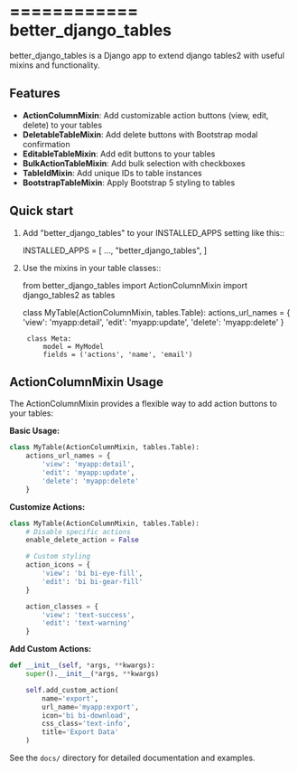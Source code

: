 ============
better_django_tables
============

better_django_tables is a Django app to extend django tables2 with useful mixins and functionality.

Features
--------

- **ActionColumnMixin**: Add customizable action buttons (view, edit, delete) to your tables
- **DeletableTableMixin**: Add delete buttons with Bootstrap modal confirmation
- **EditableTableMixin**: Add edit buttons to your tables
- **BulkActionTableMixin**: Add bulk selection with checkboxes
- **TableIdMixin**: Add unique IDs to table instances
- **BootstrapTableMixin**: Apply Bootstrap 5 styling to tables

Quick start
-----------

1. Add "better_django_tables" to your INSTALLED_APPS setting like this::

    INSTALLED_APPS = [
        ...,
        "better_django_tables",
    ]

2. Use the mixins in your table classes::

    from better_django_tables import ActionColumnMixin
    import django_tables2 as tables

    class MyTable(ActionColumnMixin, tables.Table):
        actions_url_names = {
            'view': 'myapp:detail',
            'edit': 'myapp:update',
            'delete': 'myapp:delete'
        }

        class Meta:
            model = MyModel
            fields = ('actions', 'name', 'email')

ActionColumnMixin Usage
----------------------

The ActionColumnMixin provides a flexible way to add action buttons to your tables:

**Basic Usage:**
```python
class MyTable(ActionColumnMixin, tables.Table):
    actions_url_names = {
        'view': 'myapp:detail',
        'edit': 'myapp:update',
        'delete': 'myapp:delete'
    }
```

**Customize Actions:**
```python
class MyTable(ActionColumnMixin, tables.Table):
    # Disable specific actions
    enable_delete_action = False

    # Custom styling
    action_icons = {
        'view': 'bi bi-eye-fill',
        'edit': 'bi bi-gear-fill'
    }

    action_classes = {
        'view': 'text-success',
        'edit': 'text-warning'
    }
```

**Add Custom Actions:**
```python
def __init__(self, *args, **kwargs):
    super().__init__(*args, **kwargs)

    self.add_custom_action(
        name='export',
        url_name='myapp:export',
        icon='bi bi-download',
        css_class='text-info',
        title='Export Data'
    )
```

See the `docs/` directory for detailed documentation and examples.

